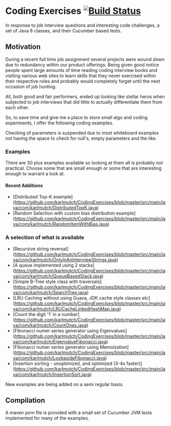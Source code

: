 Coding Exercises  [![Build Status](https://travis-ci.org/karlmutch/CodingExercises.svg?branch=master)](https://travis-ci.org/karlmutch/CodingExercises)
================

In response to job interview questions and interesting code challenges, a set of Java 8 classes, and their Cucumber based tests.

Motivation
----------

During a recent full time job assignment several projects were wound down due to redundancy within our product offerings.  Being given good notice people spent large amounts of time reading coding interview books and visiting various web sites to learn skills that they never exercised within their respective roles and probably would completely forget until the next occasion of job hunting.

All, both good and fair performers, ended up looking like stellar heros when subjected to job interviews that did little to actually differentiate them from each other.

So, to save time and give me a place to store small algo and coding experiments, I offer the following coding examples.

Checking of parameters is suspended due to most whiteboard examples not having the space to check for null's, empty parameters and the like.

### Examples

There are 30 plus examples available so looking at them all is probably not practical.  Choose some that are small enough or some that are interesting enough to warrant a look at.

#### Recent Additions

* [Distributed Top-K example]
(https://github.com/karlmutch/CodingExercises/blob/master/src/main/java/com/karlmutch/DistributedTopK.java)
* [Random Selection with custom bias distribution example]
(https://github.com/karlmutch/CodingExercises/blob/master/src/main/java/com/karlmutch/RandomItemWithBias.java)

### A selection of what is available

* [Recursive string reversal] (https://github.com/karlmutch/CodingExercises/blob/master/src/main/java/com/karlmutch/OnlyInAnInterviewStrings.java)
* [A queue implemented using 2 stacks] (https://github.com/karlmutch/CodingExercises/blob/master/src/main/java/com/karlmutch/QueueBasedStack.java)
* [Simple B-Tree style class with traversals] (https://github.com/karlmutch/CodingExercises/blob/master/src/main/java/com/karlmutch/SearchTree.java)
* [LRU Caching without using Guava, JDK cache style classes etc] (https://github.com/karlmutch/CodingExercises/blob/master/src/main/java/com/karlmutch/LRUCacheLinkedHashMap.java)
* [Count the digit '1' in a number] (https://github.com/karlmutch/CodingExercises/blob/master/src/main/java/com/karlmutch/CountOnes.java)
* [Fibonacci numer series generator using Eigenvalues]
(https://github.com/karlmutch/CodingExercises/blob/master/src/main/java/com/karlmutch/EigenvalueFibonacci.java)
* [Fibonacci numer series generator using Memoization]
(https://github.com/karlmutch/CodingExercises/blob/master/src/main/java/com/karlmutch/LookasideFibonacci.java)
* [Insertion sorting - unoptimized, and optimized (3-4x faster)]
(https://github.com/karlmutch/CodingExercises/blob/master/src/main/java/com/karlmutch/InsertionSort.java)

New examples are being added on a semi regular basis.

Compilation
-----------

A maven pom file is provided with a small set of Cucumber JVM tests implemented for many of the examples.